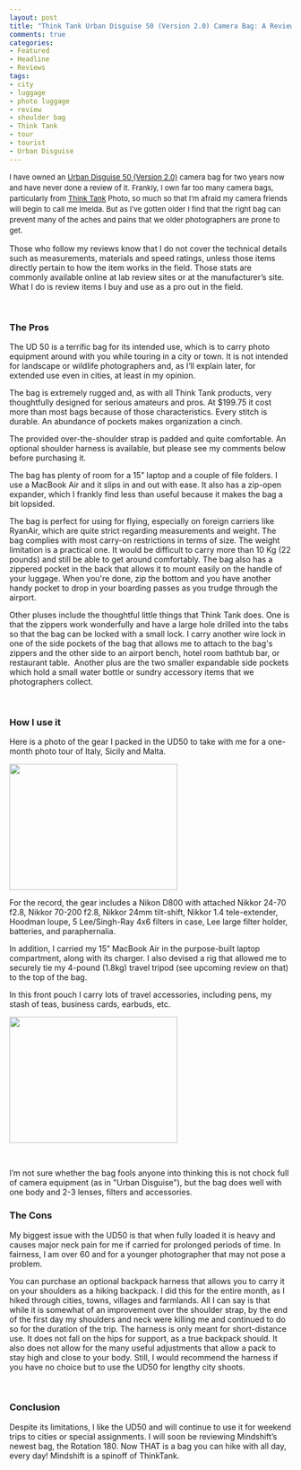 ```yaml
---
layout: post
title: "Think Tank Urban Disguise 50 (Version 2.0) Camera Bag: A Review"
comments: true
categories:
- Featured
- Headline
- Reviews
tags:
- city
- luggage
- photo luggage
- review
- shoulder bag
- Think Tank
- tour
- tourist
- Urban Disguise
---
```

<span style="font-size: 13px; line-height: 19px;">I have owned an <a href="http://www.thinktankphoto.com/products/urban-disguise-50-v2.aspx">Urban Disguise 50 (Version 2.0)</a> camera bag for two years now and have never done a review of it. Frankly, I own far too many camera bags, particularly from <a href="http://www.thinktankphoto.com/">Think Tank</a> Photo, so much so that I’m afraid my camera friends will begin to call me Imelda. But as I’ve gotten older I find that the right bag can prevent many of the aches and pains that we older photographers are prone to get.</span>

Those who follow my reviews know that I do not cover the technical details such as measurements, materials and speed ratings, unless those items directly pertain to how the item works in the field. Those stats are commonly available online at lab review sites or at the manufacturer’s site. What I do is review items I buy and use as a pro out in the field.

&nbsp;
<h3>The Pros</h3>
The UD 50 is a terrific bag for its intended use, which is to carry photo equipment around with you while touring in a city or town. It is not intended for landscape or wildlife photographers and, as I’ll explain later, for extended use even in cities, at least in my opinion.

The bag is extremely rugged and, as with all Think Tank products, very thoughtfully designed for serious amateurs and pros. At $199.75 it cost more than most bags because of those characteristics. Every stitch is durable. An abundance of pockets makes organization a cinch.

The provided over-the-shoulder strap is padded and quite comfortable. An optional shoulder harness is available, but please see my comments below before purchasing it.

The bag has plenty of room for a 15” laptop and a couple of file folders. I use a MacBook Air and it slips in and out with ease. It also has a zip-open expander, which I frankly find less than useful because it makes the bag a bit lopsided.

The bag is perfect for using for flying, especially on foreign carriers like RyanAir, which are quite strict regarding measurements and weight. The bag complies with most carry-on restrictions in terms of size. The weight limitation is a practical one. It would be difficult to carry more than 10 Kg (22 pounds) and still be able to get around comfortably. The bag also has a zippered pocket in the back that allows it to mount easily on the handle of your luggage. When you're done, zip the bottom and you have another handy pocket to drop in your boarding passes as you trudge through the airport.

Other pluses include the thoughtful little things that Think Tank does. One is that the zippers work wonderfully and have a large hole drilled into the tabs so that the bag can be locked with a small lock. I carry another wire lock in one of the side pockets of the bag that allows me to attach to the bag's zippers and the other side to an airport bench, hotel room bathtub bar, or restaurant table.  Another plus are the two smaller expandable side pockets which hold a small water bottle or sundry accessory items that we photographers collect.

&nbsp;
<h3>How I use it</h3>
Here is a photo of the gear I packed in the UD50 to take with me for a one-month photo tour of Italy, Sicily and Malta.

<a href="http://blog.lesterpickerphoto.com/wp-content/uploads/2013/06/photo.jpg"><img class="size-medium wp-image-2794" title="photo" src="http://blog.lesterpickerphoto.com/wp-content/uploads/2013/06/photo-300x225.jpg" alt="" width="300" height="225" /></a>

For the record, the gear includes a Nikon D800 with attached Nikkor 24-70 f2.8, Nikkor 70-200 f2.8, Nikkor 24mm tilt-shift, Nikkor 1.4 tele-extender, Hoodman loupe, 5 Lee/Singh-Ray 4x6 filters in case, Lee large filter holder, batteries, and paraphernalia.

In addition, I carried my 15” MacBook Air in the purpose-built laptop compartment, along with its charger. I also devised a rig that allowed me to securely tie my 4-pound (1.8kg) travel tripod (see upcoming review on that) to the top of the bag.

In this front pouch I carry lots of travel accessories, including pens, my stash of teas, business cards, earbuds, etc.

<a href="http://blog.lesterpickerphoto.com/wp-content/uploads/2013/06/photo-copy.jpg"><img class="alignnone size-medium wp-image-2795" title="photo copy" src="http://blog.lesterpickerphoto.com/wp-content/uploads/2013/06/photo-copy-300x225.jpg" alt="" width="300" height="225" /></a>

&nbsp;

I’m not sure whether the bag fools anyone into thinking this is not chock full of camera equipment (as in "Urban Disguise"), but the bag does well with one body and 2-3 lenses, filters and accessories.
<h3>The Cons</h3>
My biggest issue with the UD50 is that when fully loaded it is heavy and causes major neck pain for me if carried for prolonged periods of time. In fairness, I am over 60 and for a younger photographer that may not pose a problem.

You can purchase an optional backpack harness that allows you to carry it on your shoulders as a hiking backpack. I did this for the entire month, as I hiked through cities, towns, villages and farmlands. All I can say is that while it is somewhat of an improvement over the shoulder strap, by the end of the first day my shoulders and neck were killing me and continued to do so for the duration of the trip. The harness is only meant for short-distance use. It does not fall on the hips for support, as a true backpack should. It also does not allow for the many useful adjustments that allow a pack to stay high and close to your body. Still, I would recommend the harness if you have no choice but to use the UD50 for lengthy city shoots.

&nbsp;
<h3>Conclusion</h3>
Despite its limitations, I like the UD50 and will continue to use it for weekend trips to cities or special assignments. I will soon be reviewing Mindshift’s newest bag, the Rotation 180. Now THAT is a bag you can hike with all day, every day! Mindshift is a spinoff of ThinkTank.